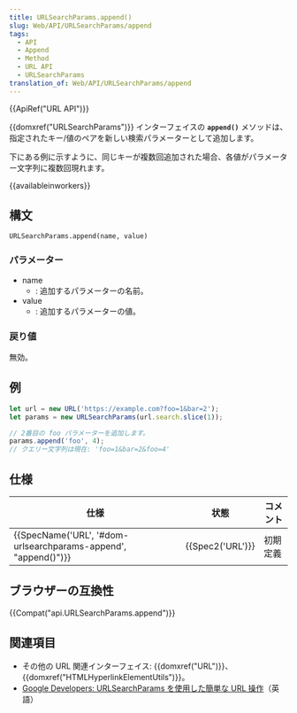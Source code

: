 ```yaml
---
title: URLSearchParams.append()
slug: Web/API/URLSearchParams/append
tags:
  - API
  - Append
  - Method
  - URL API
  - URLSearchParams
translation_of: Web/API/URLSearchParams/append
---
```

{{ApiRef("URL API")}}

{{domxref("URLSearchParams")}} インターフェイスの **`append()`** メソッドは、指定されたキー/値のペアを新しい検索パラメーターとして追加します。

下にある例に示すように、同じキーが複数回追加された場合、各値がパラメーター文字列に複数回現れます。

{{availableinworkers}}

## 構文

```
URLSearchParams.append(name, value)
```

### パラメーター

- name
  - : 追加するパラメーターの名前。
- value
  - : 追加するパラメーターの値。

### 戻り値

無効。

## 例

```js
let url = new URL('https://example.com?foo=1&bar=2');
let params = new URLSearchParams(url.search.slice(1));

// 2番目の foo パラメーターを追加します。
params.append('foo', 4);
// クエリー文字列は現在: 'foo=1&bar=2&foo=4'
```

## 仕様

| 仕様                                                                                 | 状態                 | コメント |
| ------------------------------------------------------------------------------------ | -------------------- | -------- |
| {{SpecName('URL', '#dom-urlsearchparams-append', "append()")}} | {{Spec2('URL')}} | 初期定義 |

## ブラウザーの互換性

{{Compat("api.URLSearchParams.append")}}

## 関連項目

- その他の URL 関連インターフェイス: {{domxref("URL")}}、{{domxref("HTMLHyperlinkElementUtils")}}。
- [Google Developers: URLSearchParams を使用した簡単な URL 操作](https://developers.google.com/web/updates/2016/01/urlsearchparams?hl=en)（英語）
